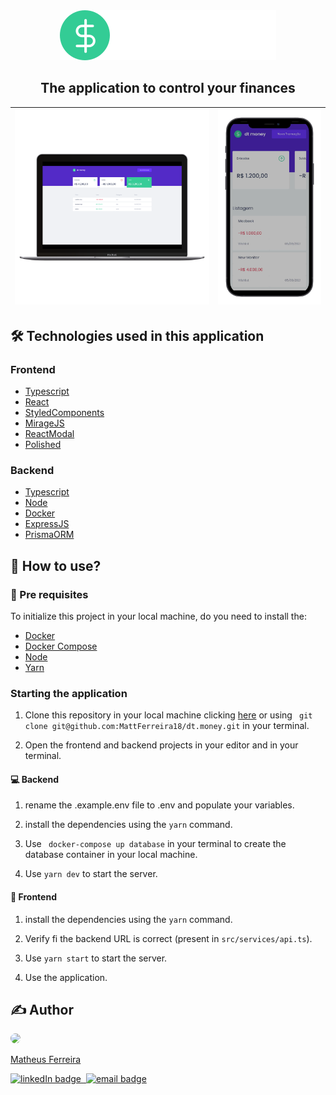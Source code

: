 <div align="center">
  <img src="./.github/logo.svg">

  <h2> The application to control your finances</h2>
</div>

| ![laptop](./.github/notebook.png) | ![phone](./.github/phone.png) |
|---|---|

## 🛠 Technologies used in this application
### Frontend
- [Typescript](https://www.typescriptlang.org/)
- [React](https://reactjs.org/)
- [StyledComponents](https://styled-components.com/docs/api)
- [MirageJS](https://miragejs.com/)
- [ReactModal](https://github.com/reactjs/react-modal)
- [Polished](https://polished.js.org/)

### Backend
- [Typescript](https://www.typescriptlang.org/)
- [Node](https://nodejs.org/)
- [Docker](https://www.docker.com/)
- [ExpressJS](https://expressjs.com/)
- [PrismaORM](https://www.prisma.io/)


## 🚀 How to use?
### 📑 Pre requisites
 To initialize this project in your local machine, do you need to install the:
- [Docker](https://docs.docker.com/get-docker/)
- [Docker Compose](https://docs.docker.com/compose/)
- [Node](https://nodejs.org/)
- [Yarn](https://yarnpkg.com/)

### Starting the application
1. Clone this repository in your local machine clicking [here](https://github.com/MattFerreira18/dt.money.git) or using ``` git clone git@github.com:MattFerreira18/dt.money.git``` in your terminal.

2. Open the frontend and backend projects in your editor and in your terminal.

#### 💻 Backend
1. rename the .example.env file to .env and populate your variables.

2. install the dependencies using the ``` yarn ``` command.

3. Use ``` docker-compose up database``` in your terminal to create the database container in your local machine.

4. Use ``` yarn dev ``` to start the server.

#### 🎨 Frontend
1. install the dependencies using the ``` yarn ``` command.

2. Verify fi the backend URL is correct (present in ``` src/services/api.ts ```).

4. Use ``` yarn start ``` to start the server.

5. Use the application.

## ✍ Author
<a href="https://www.github.com/MattFerreira18">
  <img src="https://www.github.com/MattFerreira18.png" style="border-radius: 50%" width="100px">
  <p>Matheus Ferreira</p>
</a>

<div>
  <a href="https://www.linkedin.com/in/matheus-ferreira-9267091b3/">
    <img src="https://img.shields.io/badge/-Matheus-blue?style=flat-square&logo=Linkedin&logoColor=white" alt="linkedIn badge">
  </a>
  <a href="https://github.com/MattFerreira18">
    <img src="https://img.shields.io/badge/-MattFerreira18-0d1117?style=flat-square&logo=github&logoColor=white" alt="">
  </a>
  <a href="mailto:matheusferreira.dev@gmail.com">
    <img src="https://img.shields.io/badge/-matheusferreira.dev@gmail.com-c14438?style=flat-square&logo=Gmail&logoColor=white" alt="email badge">
  </a>
</div>
